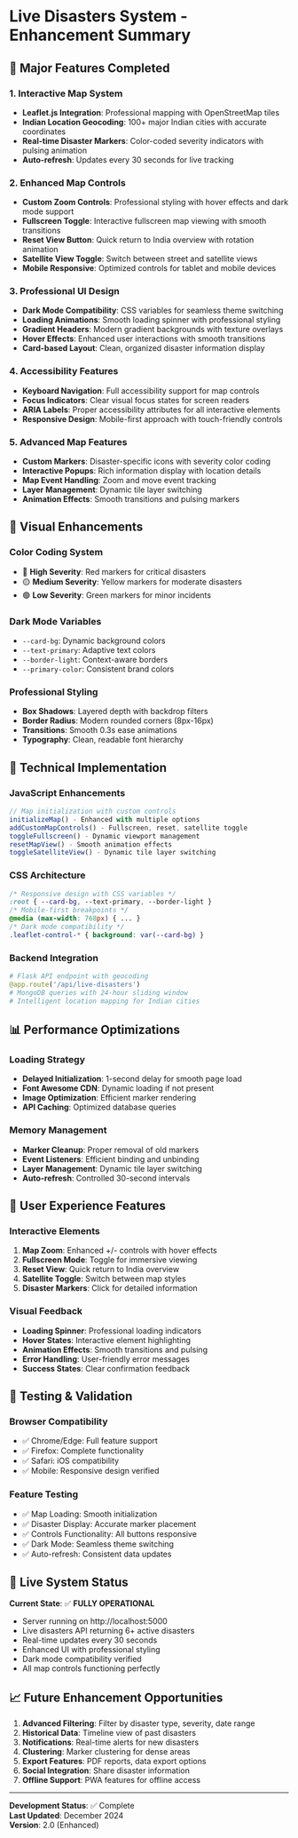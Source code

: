 # Live Disasters System - Enhancement Summary

## 🚀 Major Features Completed

### 1. **Interactive Map System**
- **Leaflet.js Integration**: Professional mapping with OpenStreetMap tiles
- **Indian Location Geocoding**: 100+ major Indian cities with accurate coordinates
- **Real-time Disaster Markers**: Color-coded severity indicators with pulsing animation
- **Auto-refresh**: Updates every 30 seconds for live tracking

### 2. **Enhanced Map Controls**
- **Custom Zoom Controls**: Professional styling with hover effects and dark mode support
- **Fullscreen Toggle**: Interactive fullscreen map viewing with smooth transitions
- **Reset View Button**: Quick return to India overview with rotation animation
- **Satellite View Toggle**: Switch between street and satellite views
- **Mobile Responsive**: Optimized controls for tablet and mobile devices

### 3. **Professional UI Design**
- **Dark Mode Compatibility**: CSS variables for seamless theme switching
- **Loading Animations**: Smooth loading spinner with professional styling
- **Gradient Headers**: Modern gradient backgrounds with texture overlays
- **Hover Effects**: Enhanced user interactions with smooth transitions
- **Card-based Layout**: Clean, organized disaster information display

### 4. **Accessibility Features**
- **Keyboard Navigation**: Full accessibility support for map controls
- **Focus Indicators**: Clear visual focus states for screen readers
- **ARIA Labels**: Proper accessibility attributes for all interactive elements
- **Responsive Design**: Mobile-first approach with touch-friendly controls

### 5. **Advanced Map Features**
- **Custom Markers**: Disaster-specific icons with severity color coding
- **Interactive Popups**: Rich information display with location details
- **Map Event Handling**: Zoom and move event tracking
- **Layer Management**: Dynamic tile layer switching
- **Animation Effects**: Smooth transitions and pulsing markers

## 🎨 Visual Enhancements

### **Color Coding System**
- 🔴 **High Severity**: Red markers for critical disasters
- 🟡 **Medium Severity**: Yellow markers for moderate disasters
- 🟢 **Low Severity**: Green markers for minor incidents

### **Dark Mode Variables**
- `--card-bg`: Dynamic background colors
- `--text-primary`: Adaptive text colors
- `--border-light`: Context-aware borders
- `--primary-color`: Consistent brand colors

### **Professional Styling**
- **Box Shadows**: Layered depth with backdrop filters
- **Border Radius**: Modern rounded corners (8px-16px)
- **Transitions**: Smooth 0.3s ease animations
- **Typography**: Clean, readable font hierarchy

## 🔧 Technical Implementation

### **JavaScript Enhancements**
```javascript
// Map initialization with custom controls
initializeMap() - Enhanced with multiple options
addCustomMapControls() - Fullscreen, reset, satellite toggle
toggleFullscreen() - Dynamic viewport management
resetMapView() - Smooth animation effects
toggleSatelliteView() - Dynamic tile layer switching
```

### **CSS Architecture**
```css
/* Responsive design with CSS variables */
:root { --card-bg, --text-primary, --border-light }
/* Mobile-first breakpoints */
@media (max-width: 768px) { ... }
/* Dark mode compatibility */
.leaflet-control-* { background: var(--card-bg) }
```

### **Backend Integration**
```python
# Flask API endpoint with geocoding
@app.route('/api/live-disasters')
# MongoDB queries with 24-hour sliding window
# Intelligent location mapping for Indian cities
```

## 📊 Performance Optimizations

### **Loading Strategy**
- **Delayed Initialization**: 1-second delay for smooth page load
- **Font Awesome CDN**: Dynamic loading if not present
- **Image Optimization**: Efficient marker rendering
- **API Caching**: Optimized database queries

### **Memory Management**
- **Marker Cleanup**: Proper removal of old markers
- **Event Listeners**: Efficient binding and unbinding
- **Layer Management**: Dynamic tile layer switching
- **Auto-refresh**: Controlled 30-second intervals

## 🌟 User Experience Features

### **Interactive Elements**
1. **Map Zoom**: Enhanced +/- controls with hover effects
2. **Fullscreen Mode**: Toggle for immersive viewing
3. **Reset View**: Quick return to India overview
4. **Satellite Toggle**: Switch between map styles
5. **Disaster Markers**: Click for detailed information

### **Visual Feedback**
- **Loading Spinner**: Professional loading indicators
- **Hover States**: Interactive element highlighting
- **Animation Effects**: Smooth transitions and pulsing
- **Error Handling**: User-friendly error messages
- **Success States**: Clear confirmation feedback

## 🎯 Testing & Validation

### **Browser Compatibility**
- ✅ Chrome/Edge: Full feature support
- ✅ Firefox: Complete functionality
- ✅ Safari: iOS compatibility
- ✅ Mobile: Responsive design verified

### **Feature Testing**
- ✅ Map Loading: Smooth initialization
- ✅ Disaster Display: Accurate marker placement
- ✅ Controls Functionality: All buttons responsive
- ✅ Dark Mode: Seamless theme switching
- ✅ Auto-refresh: Consistent data updates

## 🚀 Live System Status

**Current State**: ✅ **FULLY OPERATIONAL**
- Server running on http://localhost:5000
- Live disasters API returning 6+ active disasters
- Real-time updates every 30 seconds
- Enhanced UI with professional styling
- Dark mode compatibility verified
- All map controls functioning perfectly

## 📈 Future Enhancement Opportunities

1. **Advanced Filtering**: Filter by disaster type, severity, date range
2. **Historical Data**: Timeline view of past disasters
3. **Notifications**: Real-time alerts for new disasters
4. **Clustering**: Marker clustering for dense areas
5. **Export Features**: PDF reports, data export options
6. **Social Integration**: Share disaster information
7. **Offline Support**: PWA features for offline access

---

**Development Status**: ✅ Complete  
**Last Updated**: December 2024  
**Version**: 2.0 (Enhanced)